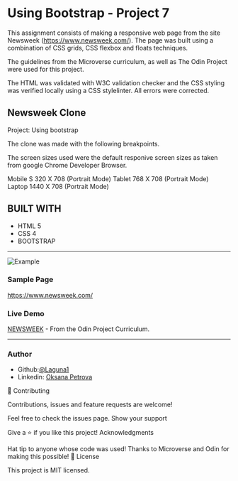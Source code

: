   # Using Bootstrap - Project 7

This assignment consists of making a responsive web page  from the site Newsweek (https://www.newsweek.com/). The page was built using a combination of CSS grids, CSS flexbox and floats techniques.

The guidelines from the Microverse curriculum, as well as The Odin Project were used for this project.

The HTML was validated with W3C validation checker and the CSS styling was verified locally using a CSS stylelinter. All errors were corrected.

## Newsweek Clone
Project: Using bootstrap

The clone was made with the following breakpoints.

The screen sizes used were the default responive screen sizes as taken from google Chrome Developer Browser.

Mobile S 320 X 708 (Portrait Mode)
Tablet 768  X 708 (Portrait Mode)
Laptop 1440 X 708 (Portrait Mode)
 
## BUILT WITH
*  HTML 5
*  CSS 4
*  BOOTSTRAP
***
 ![Example](https://rawcdn.githack.com/)
 
 
### Sample Page
https://www.newsweek.com/

### Live Demo 
 [NEWSWEEK](https://rawcdn.githack.com/) - From the Odin Project Curriculum.
***

### Author
 - Github:[@Laguna1](https://github.com/Laguna1)
 - Linkedin: [Oksana Petrova](https://www.linkedin.com/in/oksana-petrova-005bb0145/)

🤝 Contributing

Contributions, issues and feature requests are welcome!

Feel free to check the issues page. Show your support

Give a ⭐️ if you like this project! Acknowledgments

Hat tip to anyone whose code was used!
Thanks to Microverse and Odin for making this possible!
📝 License

This project is MIT licensed.
